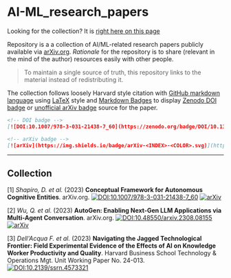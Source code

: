 # AI-ML_research_papers

Looking for the collection? It is [right here on this page](#collection)

Repository is a a collection of AI/ML-related research papers publicly available via [arXiv.org](https://arxiv.org). *Rationale* for the repository is to share (relevant in the mind of the author) resources easily with other people.

> To maintain a single source of truth, this repository links to the material instead of redistributing it.

The collection follows loosely Harvard style citation with [GitHub markdown language](https://docs.github.com/en/get-started/writing-on-github/getting-started-with-writing-and-formatting-on-github/basic-writing-and-formatting-syntax) using [LaTeX](https://www.latex-project.org) style and [Markdown Badges](https://docs.github.com/en/apps/creating-github-apps/registering-a-github-app/creating-a-custom-badge-for-your-github-app) to display [Zenodo DOI badge](https://zenodo.org) or [unofficial arXiv badge](https://github.com/zsxoff/arxiv-badge) source for the paper.

```md
<!-- DOI badge -->
[![DOI:10.1007/978-3-031-21438-7_60](https://zenodo.org/badge/DOI/10.13140/RG.2.2.14161.30569.svg)]( https://doi.org/10.13140/RG.2.2.14161.30569)

<!-- arXiv badge -->
[![arXiv](https://img.shields.io/badge/arXiv-<INDEX>-<COLOR>.svg)](https://arxiv.org/abs/<INDEX>)
```

---

## Collection

<span id="ref-1">[1]</span> *Shapiro, D. et al.* (2023) **Conceptual Framework for Autonomous Cognitive Entities**. arXiv.org. [![DOI:10.1007/978-3-031-21438-7_60](https://zenodo.org/badge/DOI/10.13140/RG.2.2.14161.30569.svg)](https://doi.org/10.13140/RG.2.2.14161.30569) [![arXiv](https://img.shields.io/badge/arXiv-2310.06775-<COLOR>.svg)](https://arxiv.org/abs/2310.06775)

<span id="ref-2">[2]</span> *Wu, Q. et al.* (2023) **AutoGen: Enabling Next-Gen LLM Applications via Multi-Agent Conversation**. arXiv.org. [![DOI:10.48550/arxiv.2308.08155](https://zenodo.org/badge/DOI/10.48550/arxiv.2308.08155.svg)](https://doi.org/10.48550/arxiv.2308.08155) [![arXiv](https://img.shields.io/badge/arXiv-2308.08155-<COLOR>.svg)](https://arxiv.org/abs/2308.08155)


<span id="ref-3">[3]</span> *Dell'Acqua F. et al.* (2023) **Navigating the Jagged Technological Frontier: Field Experimental Evidence of the Effects of AI on Knowledge Worker Productivity and Quality**. Harvard Business School Technology & Operations Mgt. Unit Working Paper No. 24-013. [![DOI:10.2139/ssrn.4573321](https://zenodo.org/badge/DOI/10.2139/ssrn.4573321.svg)](http://dx.doi.org/10.2139/ssrn.4573321)

